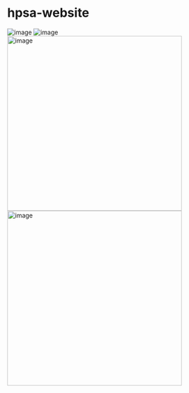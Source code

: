 # hpsa-website
![image](https://user-images.githubusercontent.com/112285076/229852390-314faddd-cc33-496a-abb9-999ec95e6366.png)
![image](https://user-images.githubusercontent.com/112285076/229852453-51b647cb-4813-47bd-aa16-18d152462bed.png)
<img width="400" alt="image" src="https://user-images.githubusercontent.com/112285076/229854211-fd5a0736-fac3-4c79-96c0-0ea8c850edf7.png"> <img width="400" alt="image" src="https://user-images.githubusercontent.com/112285076/229854057-810e3b2d-8e7f-4c1a-a18b-f9bf6d2ec160.png">


